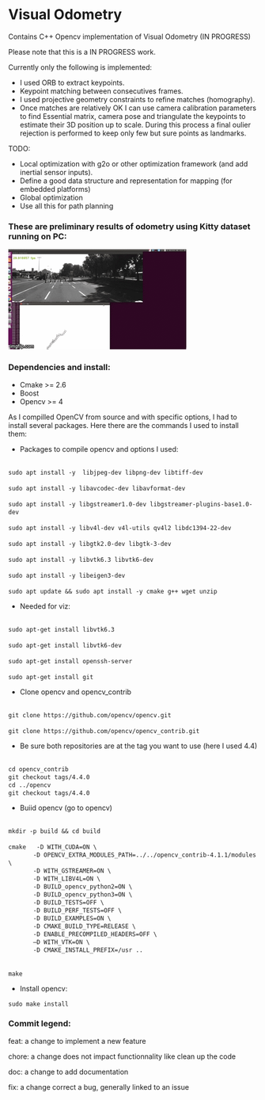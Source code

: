 # Visual Odometry
Contains C++ Opencv implementation of Visual Odometry (IN PROGRESS)

Please note that this is a IN PROGRESS work.

Currently only the following is implemented:
- I used ORB to extract keypoints.
- Keypoint matching between consecutives frames.
- I used projective geometry constraints to refine matches (homography).
- Once matches are relatively OK I can use camera calibration parameters to find Essential matrix, camera pose and triangulate the keypoints to estimate their 3D position up to scale. During this process a final oulier rejection is performed to keep only few but sure points as landmarks.


TODO: 
- Local optimization with g2o or other optimization framework (and add inertial sensor inputs).
- Define a good data structure and representation for mapping (for embedded platforms)
- Global optimization
- Use all this for path planning


### These are preliminary results of odometry using Kitty dataset running on PC:


![Visual odometry demo with Kitty dataset](media/camposedemo1.gif)







### 
### Dependencies and install:

- Cmake >= 2.6
- Boost 
- Opencv >= 4

As I compilled OpenCV from source and with specific options, I had to install several packages. Here there are the commands I used to install them:


- Packages to compile opencv and options I used:

```shell

sudo apt install -y  libjpeg-dev libpng-dev libtiff-dev

sudo apt install -y libavcodec-dev libavformat-dev

sudo apt install -y libgstreamer1.0-dev libgstreamer-plugins-base1.0-dev

sudo apt install -y libv4l-dev v4l-utils qv4l2 libdc1394-22-dev

sudo apt install -y libgtk2.0-dev libgtk-3-dev

sudo apt install -y libvtk6.3 libvtk6-dev

sudo apt install -y libeigen3-dev

sudo apt update && sudo apt install -y cmake g++ wget unzip
```

- Needed for viz:

```shell

sudo apt-get install libvtk6.3

sudo apt-get install libvtk6-dev

sudo apt-get install openssh-server

sudo apt-get install git
```

- Clone opencv and opencv_contrib

```shell

git clone https://github.com/opencv/opencv.git

git clone https://github.com/opencv/opencv_contrib.git

```

- Be sure both repositories are at the tag you want to use (here I used 4.4) 
 
 ```shell
 
cd opencv_contrib
git checkout tags/4.4.0 
cd ../opencv
git checkout tags/4.4.0
```


- Buiid opencv (go to opencv)
 
 ```shell
 
mkdir -p build && cd build

cmake   -D WITH_CUDA=ON \
        -D OPENCV_EXTRA_MODULES_PATH=../../opencv_contrib-4.1.1/modules \
        -D WITH_GSTREAMER=ON \
        -D WITH_LIBV4L=ON \
        -D BUILD_opencv_python2=ON \
        -D BUILD_opencv_python3=ON \
        -D BUILD_TESTS=OFF \
        -D BUILD_PERF_TESTS=OFF \
        -D BUILD_EXAMPLES=ON \
        -D CMAKE_BUILD_TYPE=RELEASE \
        -D ENABLE_PRECOMPILED_HEADERS=OFF \
		–D WITH_VTK=ON \
        -D CMAKE_INSTALL_PREFIX=/usr ..


make

```

- Install opencv:

 ```shell
sudo make install

```



### Commit legend:
feat: a change to implement a new feature

chore: a change does not impact functionnality like clean up the code

doc: a change to add documentation

fix: a change correct a bug, generally linked to an issue 




